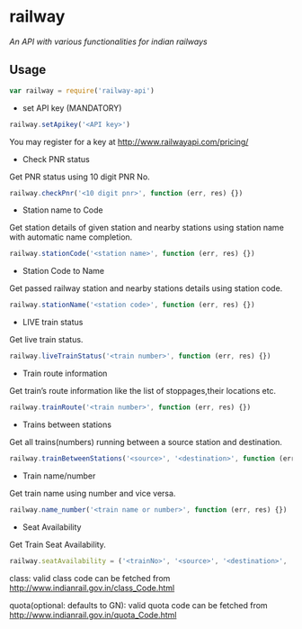 # railway

*An API with various functionalities for indian railways*

## Usage

```js
var railway = require('railway-api')
```

- set API key (MANDATORY)

```js
railway.setApikey('<API key>')
```
You may register for a key at http://www.railwayapi.com/pricing/

- Check PNR status

Get PNR status using 10 digit PNR No.

```js
railway.checkPnr('<10 digit pnr>', function (err, res) {})
```


- Station name to Code

Get station details of given station and nearby stations using station name with automatic name completion.

```js
railway.stationCode('<station name>', function (err, res) {})
```

- Station Code to Name

Get passed railway station and nearby stations details using station code.

```js
railway.stationName('<station code>', function (err, res) {})
```

- LIVE train status

Get live train status.

```js
railway.liveTrainStatus('<train number>', function (err, res) {})
```

- Train route information

Get train’s route information like the list of stoppages,their locations etc.

```js
railway.trainRoute('<train number>', function (err, res) {})
```

- Trains between stations

Get all trains(numbers) running between a source station and destination.

```js
railway.trainBetweenStations('<source>', '<destination>', function (err, res) {})
```

- Train name/number

Get train name using number and vice versa.

```js
railway.name_number('<train name or number>', function (err, res) {})
```

- Seat Availability

Get Train Seat Availability.

```js
railway.seatAvailability = ('<trainNo>', '<source>', '<destination>', '<date>', '<class>', '<quota>', function (err, res) {})
```

class: valid class code can be fetched from http://www.indianrail.gov.in/class_Code.html

quota(optional: defaults to GN): valid quota code can be fetched from http://www.indianrail.gov.in/quota_Code.html
